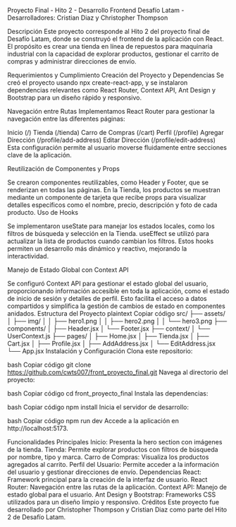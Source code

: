 Proyecto Final - Hito 2 - Desarrollo Frontend
Desafío Latam - Desarrolladores: Cristian Diaz y Christopher Thompson

Descripción
Este proyecto corresponde al Hito 2 del proyecto final de Desafío Latam, donde se construyó el frontend de la aplicación con React. El propósito es crear una tienda en línea de repuestos para maquinaria industrial con la capacidad de explorar productos, gestionar el carrito de compras y administrar direcciones de envío.

Requerimientos y Cumplimiento
Creación del Proyecto y Dependencias
Se creó el proyecto usando npx create-react-app, y se instalaron dependencias relevantes como React Router, Context API, Ant Design y Bootstrap para un diseño rápido y responsivo.

Navegación entre Rutas
Implementamos React Router para gestionar la navegación entre las diferentes páginas:

Inicio (/)
Tienda (/tienda)
Carro de Compras (/cart)
Perfil (/profile)
Agregar Dirección (/profile/add-address)
Editar Dirección (/profile/edit-address)
Esta configuración permite al usuario moverse fluidamente entre secciones clave de la aplicación.

Reutilización de Componentes y Props

Se crearon componentes reutilizables, como Header y Footer, que se renderizan en todas las páginas.
En la Tienda, los productos se muestran mediante un componente de tarjeta que recibe props para visualizar detalles específicos como el nombre, precio, descripción y foto de cada producto.
Uso de Hooks

Se implementaron useState para manejar los estados locales, como los filtros de búsqueda y selección en la Tienda.
useEffect se utilizó para actualizar la lista de productos cuando cambian los filtros.
Estos hooks permiten un desarrollo más dinámico y reactivo, mejorando la interactividad.

Manejo de Estado Global con Context API

Se configuró Context API para gestionar el estado global del usuario, proporcionando información accesible en toda la aplicación, como el estado de inicio de sesión y detalles de perfil.
Esto facilita el acceso a datos compartidos y simplifica la gestión de cambios de estado en componentes anidados.
Estructura del Proyecto
plaintext
Copiar código
src/
├── assets/
│   ├── img/
│   │   ├── hero1.png
│   │   ├── hero2.png
│   │   └── hero3.png
├── components/
│   ├── Header.jsx
│   └── Footer.jsx
├── context/
│   └── UserContext.js
├── pages/
│   ├── Home.jsx
│   ├── Tienda.jsx
│   ├── Cart.jsx
│   ├── Profile.jsx
│   ├── AddAddress.jsx
│   └── EditAddress.jsx
└── App.jsx
Instalación y Configuración
Clona este repositorio:

bash
Copiar código
git clone https://github.com/cwts007/front_proyecto_final.git
Navega al directorio del proyecto:

bash
Copiar código
cd front_proyecto_final
Instala las dependencias:

bash
Copiar código
npm install
Inicia el servidor de desarrollo:

bash
Copiar código
npm run dev
Accede a la aplicación en http://localhost:5173.

Funcionalidades Principales
Inicio: Presenta la hero section con imágenes de la tienda.
Tienda: Permite explorar productos con filtros de búsqueda por nombre, tipo y marca.
Carro de Compras: Visualiza los productos agregados al carrito.
Perfil del Usuario: Permite acceder a la información del usuario y gestionar direcciones de envío.
Dependencias
React: Framework principal para la creación de la interfaz de usuario.
React Router: Navegación entre las rutas de la aplicación.
Context API: Manejo de estado global para el usuario.
Ant Design y Bootstrap: Frameworks CSS utilizados para un diseño limpio y responsivo.
Créditos
Este proyecto fue desarrollado por Christopher Thompson y Cristian Diaz como parte del Hito 2 de Desafío Latam.